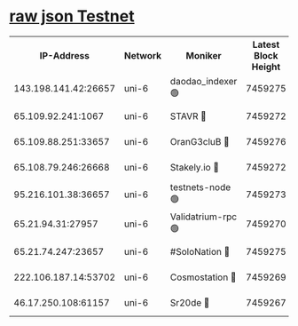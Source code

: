 [raw json Testnet](https://rpc-check.junot.stavr.tech/junot/rpc-junot-result.json)
=


<table><tr><th>IP-Address</th><th>Network</th><th>Moniker</th><th>Latest Block Height</th><th>Earliest Block Height</th><th>Catching Up</th><th>Tx Index</th><th>Voting Power</th><th>Scan Time</th></tr><tr><td>143.198.141.42:26657</td><td>uni-6</td><td>daodao_indexer 🟢</td><td>7459275</td><td>1</td><td>False</td><td>off</td><td>0</td><td>2024-01-28T13:04:52.609341855UTC</td></tr><tr><td>65.109.92.241:1067</td><td>uni-6</td><td>STAVR 🔴</td><td>7459272</td><td>1138541</td><td>False</td><td>on</td><td>6053</td><td>2024-01-28T13:04:40.364559410UTC</td></tr><tr><td>65.109.88.251:33657</td><td>uni-6</td><td>OranG3cluB 🔴</td><td>7459276</td><td>1138541</td><td>False</td><td>on</td><td>11</td><td>2024-01-28T13:04:55.011319359UTC</td></tr><tr><td>65.108.79.246:26668</td><td>uni-6</td><td>Stakely.io 🔴</td><td>7459272</td><td>1570872</td><td>False</td><td>on</td><td>1622293</td><td>2024-01-28T13:04:40.797716175UTC</td></tr><tr><td>95.216.101.38:36657</td><td>uni-6</td><td>testnets-node 🟢</td><td>7459273</td><td>1615130</td><td>False</td><td>on</td><td>0</td><td>2024-01-28T13:04:43.179961939UTC</td></tr><tr><td>65.21.94.31:27957</td><td>uni-6</td><td>Validatrium-rpc 🟢</td><td>7459270</td><td>2943363</td><td>False</td><td>on</td><td>0</td><td>2024-01-28T13:04:35.807731656UTC</td></tr><tr><td>65.21.74.247:23657</td><td>uni-6</td><td>#SoloNation 🔴</td><td>7459275</td><td>5208001</td><td>False</td><td>on</td><td>112</td><td>2024-01-28T13:04:51.718890479UTC</td></tr><tr><td>222.106.187.14:53702</td><td>uni-6</td><td>Cosmostation 🔴</td><td>7459269</td><td>5344501</td><td>False</td><td>on</td><td>109003</td><td>2024-01-28T13:04:33.349557348UTC</td></tr><tr><td>46.17.250.108:61157</td><td>uni-6</td><td>Sr20de 🔴</td><td>7459267</td><td>6419777</td><td>False</td><td>on</td><td>37</td><td>2024-01-28T13:04:27.767338869UTC</td></tr></table>